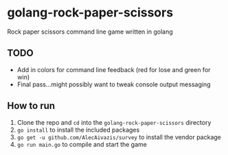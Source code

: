 # golang-rock-paper-scissors

Rock paper scissors command line game written in golang

## TODO
- Add in colors for command line feedback (red for lose and green for win)
- Final pass...might possibly want to tweak console output messaging

## How to run
1. Clone the repo and `cd` into the `golang-rock-paper-scissors` directory
2. `go install` to install the included packages
3. `go get -u github.com/AlecAivazis/survey` to install the vendor package
4. `go run main.go` to compile and start the game

